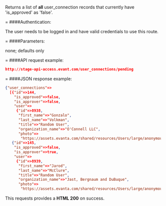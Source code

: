 <!-- --- title: GET /user_connections/pending -->

Returns a list of **all** user_connection records that currently have 'is_approved' as 'false'.

=
####Authentication:

The user needs to be logged in and have valid credentials to use this route.

=
####Parameters:

none; defaults only

=
####API request example:
```json
http://stage-api-access.evant.com/user_connections/pending
```

=
####JSON response example:

```json
{"user_connections"=>
  [{"id"=>144,
    "is_approved"=>false,
    "is_approver"=>false,
    "user"=>
     {"id"=>8938,
      "first_name"=>"Gonzalo",
      "last_name"=>"Volkman",
      "title"=>"Random User",
      "organization_name"=>"O'Connell LLC",
      "photo"=>
       "https://assets.evanta.com/shared/resources/Users/large/anonymous2.jpg"}},
   {"id"=>145,
    "is_approved"=>false,
    "is_approver"=>true,
    "user"=>
     {"id"=>8939,
      "first_name"=>"Jarod",
      "last_name"=>"McClure",
      "title"=>"Random User",
      "organization_name"=>"Jast, Bergnaum and DuBuque",
      "photo"=>
       "https://assets.evanta.com/shared/resources/Users/large/anonymous2.jpg"}}]}
```

This requests provides a <strong>HTML 200</strong> on success.